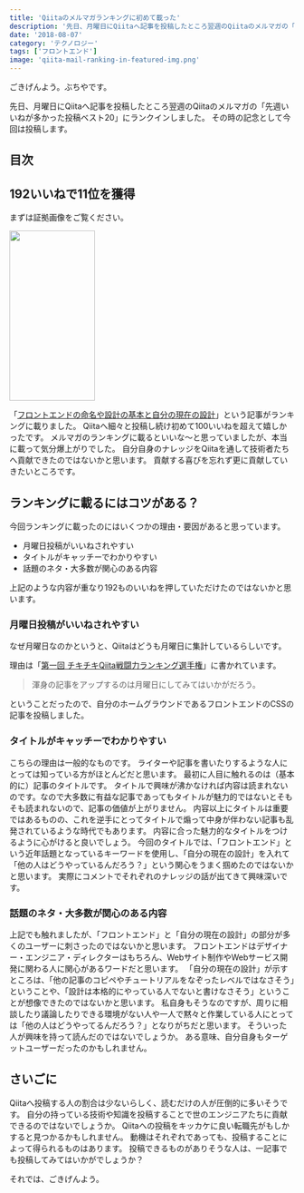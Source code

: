 ```yaml
---
title: 'Qiitaのメルマガランキングに初めて載った'
description: '先日、月曜日にQiitaへ記事を投稿したところ翌週のQiitaのメルマガの「先週いいねが多かった投稿ベスト20」にランクインしました。その時の記念として今回は投稿します。'
date: '2018-08-07'
category: 'テクノロジー'
tags: ['フロントエンド']
image: 'qiita-mail-ranking-in-featured-img.png'
---
```


ごきげんよう。ぶちやです。

先日、月曜日にQiitaへ記事を投稿したところ翌週のQiitaのメルマガの「先週いいねが多かった投稿ベスト20」にランクインしました。
その時の記念として今回は投稿します。

## 目次

## 192いいねで11位を獲得

まずは証拠画像をご覧ください。

<a href="/img/posts/qiita-mail-ranking-in-1.png"><img src="/img/posts/qiita-mail-ranking-in-1-thumb.png" alt="" width="151" height="300" class="alignnone size-medium wp-image-267" /></a>

「[フロントエンドの命名や設計の基本と自分の現在の設計](https://qiita.com/buchiya4th/items/127282088f5a9ad56152)」という記事がランキングに載りました。
Qiitaへ細々と投稿し続け初めて100いいねを超えて嬉しかったです。
メルマガのランキングに載るといいな〜と思っていましたが、本当に載って気分爆上がりでした。
自分自身のナレッジをQiitaを通して技術者たちへ貢献できたのではないかと思います。
貢献する喜びを忘れず更に貢献していきたいところです。


## ランキングに載るにはコツがある？

今回ランキングに載ったのにはいくつかの理由・要因があると思っています。

* 月曜日投稿がいいねされやすい
* タイトルがキャッチーでわかりやすい
* 話題のネタ・大多数が関心のある内容

上記のような内容が重なり192ものいいねを押していただけたのではないかと思います。

### 月曜日投稿がいいねされやすい
なぜ月曜日なのかというと、Qiitaはどうも月曜日に集計しているらしいです。

理由は「[第一回 チキチキQiita戦闘力ランキング選手権](https://qiita.com/tmknom/items/97aaf62c0311bcc5a8ef#%E3%81%AA%E3%81%9C%E6%9C%88%E6%9B%9C%E6%97%A5%E3%81%AA%E3%81%AE%E3%81%8B)」に書かれています。

> 渾身の記事をアップするのは月曜日にしてみてはいかがだろう。

ということだったので、自分のホームグラウンドであるフロントエンドのCSSの記事を投稿しました。

### タイトルがキャッチーでわかりやすい
こちらの理由は一般的なものです。
ライターや記事を書いたりするような人にとっては知っている方がほとんどだと思います。
最初に人目に触れるのは（基本的に）記事のタイトルです。
タイトルで興味が沸かなければ内容は読まれないのです。なので大多数に有益な記事であってもタイトルが魅力的ではないとそもそも読まれないので、記事の価値が上がりません。
内容以上にタイトルは重要ではあるものの、これを逆手にとってタイトルで煽って中身が伴わない記事も乱発されているような時代でもあります。
内容に合った魅力的なタイトルをつけるように心がけると良いでしょう。
今回のタイトルでは、「フロントエンド」という近年話題となっているキーワードを使用し、「自分の現在の設計」を入れて「他の人はどうやっているんだろう？」という関心をうまく掴めたのではないかと思います。
実際にコメントでそれぞれのナレッジの話が出てきて興味深いです。

### 話題のネタ・大多数が関心のある内容
上記でも触れましたが、「フロントエンド」と「自分の現在の設計」の部分が多くのユーザーに刺さったのではないかと思います。
フロントエンドはデザイナー・エンジニア・ディレクターはもちろん、Webサイト制作やWebサービス開発に関わる人に関心があるワードだと思います。
「自分の現在の設計」が示すところは、「他の記事のコピペやチュートリアルをなぞったレベルではなさそう」ということや、「設計は本格的にやっている人でないと書けなさそう」ということが想像できたのではないかと思います。
私自身もそうなのですが、周りに相談したり議論したりできる環境がない人や一人で黙々と作業している人にとっては「他の人はどうやってるんだろう？」となりがちだと思います。
そういった人が興味を持って読んだのではないでしょうか。
ある意味、自分自身もターゲットユーザーだったのかもしれません。


## さいごに
Qiitaへ投稿する人の割合は少ないらしく、読むだけの人が圧倒的に多いそうです。
自分の持っている技術や知識を投稿することで世のエンジニアたちに貢献できるのではないでしょうか。
Qiitaへの投稿をキッカケに良い転職先がもしかすると見つかるかもしれません。
動機はそれぞれであっても、投稿することによって得られるものはあります。
投稿できるものがありそうな人は、一記事でも投稿してみてはいかがでしょうか？

それでは、ごきげんよう。
